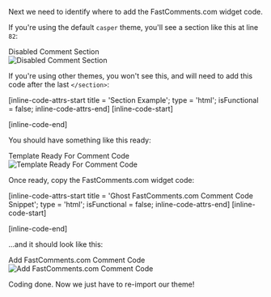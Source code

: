 Next we need to identify where to add the FastComments.com widget code.

If you're using the default `casper` theme, you'll see a section like this at line `82`:

<div class="screenshot white-bg">
    <div class="title">Disabled Comment Section</div>
    <img class="screenshot-image" src="/images/installation-guides/ghost-step-5-1-identify-section.png" alt="Disabled Comment Section" />
</div>

If you're using other themes, you won't see this, and will need to add this code after the last `</section>`:

[inline-code-attrs-start title = 'Section Example'; type = 'html'; isFunctional = false; inline-code-attrs-end]
[inline-code-start]
<section class="article-comments gh-canvas">
</section>
[inline-code-end]

You should have something like this ready:

<div class="screenshot white-bg">
    <div class="title">Template Ready For Comment Code</div>
    <img class="screenshot-image" src="/images/installation-guides/ghost-step-5-2-cleanup.png" alt="Template Ready For Comment Code" />
</div>

Once ready, copy the FastComments.com widget code:

[inline-code-attrs-start title = 'Ghost FastComments.com Comment Code Snippet'; type = 'html'; isFunctional = false; inline-code-attrs-end]
[inline-code-start]
<script src="https://cdn.fastcomments.com/js/embed-v2.min.js"></script>
<div id="fastcomments-widget"></div>
<script>
    (function () {
        let simpleSSO = null;

        \{{#if access}}
            \{{#if @member}}
                simpleSSO = {
                    id: '\{{ @member.uuid }}',
                    email: '\{{@member.email}}',
                    username: '\{{@member.name}}',
                    avatar: '\{{ @member.avatar_image }}',
                    optedInNotifications: \{{@member.subscribed_to_emails}},
                    optedInSubscriptionNotifications: \{{@member.subscribed_to_emails}},
                    displayLabel: '\{{@member.labels}}'
                }
            \{{/if}}
        \{{/if}}

        FastCommentsUI(document.getElementById('fastcomments-widget'), {
            tenantId: "demo",
            urlId: window.location.pathname,
            allowAnon: false,
            simpleSSO: simpleSSO
        });
    })();
</script>
[inline-code-end]

...and it should look like this:

<div class="screenshot white-bg">
    <div class="title">Add FastComments.com Comment Code</div>
    <img class="screenshot-image" src="/images/installation-guides/ghost-step-5-3-paste-code.png" alt="Add FastComments.com Comment Code" />
</div>

Coding done. Now we just have to re-import our theme!
